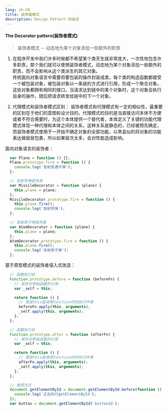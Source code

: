 ```yaml
---
lang: zh-CN
title: 装饰器模式
description: Design Pattern 的描述
---
```


#### The Decorator pattern(装饰者模式)
>装饰者模式 -- 动态地为某个对象添加一些额外的职责  

1. 在程序开发中我们许多时候都不希望某个类天生就非常庞大，一次性地包含许多职责，那个我们就可以使用装饰者模式，动态地为某个对象添加一些额外的职责，而不会影响从这个类派生的其它对象。  
传统面向对象语言中需要将要包装的操作封装成类，每个类的构造函数都接受一个被包装对象，被包装对象以一条链的方式进行引用，形成一个聚合对象。这些对象都拥有相同的接口，当请求达到链中的某个对象时，这个对象会执行自身的操作，随后把请求转发给链中的下一个对象。  

2. 代理模式和装饰者模式区别：
装饰者模式和代理模式有一定的相似性，最重要的区别在于他们的意图和设计目的。代理模式的目的是当直接访问本体不方便或者不符合需要时，为这个本体提供一个替代者，本体定义了关键的功能代理模式体现一种代理和本体之间的关系，这种关系是静态的，已经被预先确定，而装饰者模式使用于一开始不确定对象的全部功能，以黑盒似的将对象的功能表达做层层包裹，所以如果层次太多，会对性能造成影响。

面向对象语言的装饰者：
```js
  var Plane = function () {};
  Plane.prototype.fire = function () {
    console.log('发射普通子弹');
  };

  // 发射导弹装饰类
  var MissileDecorator = function (plane) {
    this.plane = plane;
  };
  MissileDecorator.prototype.fire = function () {
    this.plane.fire();
    console.log('发射导弹');
  };

  // 发射原子弹装饰类
  var AtomDecorator = function (plane) {
    this.plane = plane;
  };
  AtomDecorator.prototype.fire = function () {
    this.plane.fire();
    console.log('发射原子弹');
  };
```

基于原型模式的装饰者侵入式改造：
```js
  // 函数执行前
  Function.prototype.before = function (beforeFn) {
    // 保存对原始函数的引用
    var _self = this;

    return function () {
      // 里层this是调用function时的执行环境
      beforeFn.apply(this, arguments);
      _self.apply(this, arguments);
    };
  };

  // 函数执行后
  Function.prototype.after = function (afterFn) {
    // 保存对原始函数的引用
    var _self = this;

    return function () {
      // 里层this是调用function时的执行环境
      afterFn.apply(this, arguments);
      _self.apply(this, arguments);
    };
  };

  // 使用方式
  document.getElementById = document.getElementById.before(function () {
    console.log('正在执行getElementById');
  });
  var button = document.getElementById('buttonId');
```